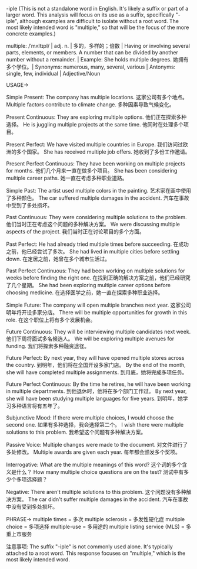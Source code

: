 -iple (This is not a standalone word in English.  It's likely a suffix or part of a larger word.  This analysis will focus on its use as a suffix, specifically "-iple", although examples are difficult to isolate without a root word.  The most likely intended word is "multiple," so that will be the focus of the more concrete examples.)


multiple: /ˈmʌltɪpl/ | adj. n. | 多的，多样的；倍数 | Having or involving several parts, elements, or members.  A number that can be divided by another number without a remainder. |  Example:  She holds multiple degrees. 她拥有多个学位。| Synonyms: numerous, many, several, various | Antonyms: single, few, individual | Adjective/Noun


USAGE->

Simple Present:
The company has multiple locations.  这家公司有多个地点。
Multiple factors contribute to climate change. 多种因素导致气候变化。

Present Continuous:
They are exploring multiple options. 他们正在探索多种选择。
He is juggling multiple projects at the same time. 他同时在处理多个项目。

Present Perfect:
We have visited multiple countries in Europe. 我们访问过欧洲的多个国家。
She has received multiple job offers. 她收到了多份工作邀请。

Present Perfect Continuous:
They have been working on multiple projects for months. 他们几个月来一直在做多个项目。
She has been considering multiple career paths. 她一直在考虑多种职业道路。

Simple Past:
The artist used multiple colors in the painting. 艺术家在画中使用了多种颜色。
The car suffered multiple damages in the accident. 汽车在事故中受到了多处损坏。

Past Continuous:
They were considering multiple solutions to the problem. 他们当时正在考虑这个问题的多种解决方案。
We were discussing multiple aspects of the project. 我们当时正在讨论项目的多个方面。

Past Perfect:
He had already tried multiple times before succeeding. 在成功之前，他已经尝试了多次。
She had lived in multiple cities before settling down. 在定居之前，她曾在多个城市生活过。

Past Perfect Continuous:
They had been working on multiple solutions for weeks before finding the right one.  在找到正确的解决方案之前，他们已经研究了几个星期。
She had been exploring multiple career options before choosing medicine. 在选择医学之前，她一直在探索多种职业选择。


Simple Future:
The company will open multiple branches next year.  这家公司明年将开设多家分店。
There will be multiple opportunities for growth in this role.  在这个职位上将有多个发展机会。

Future Continuous:
They will be interviewing multiple candidates next week.  他们下周将面试多名候选人。
We will be exploring multiple avenues for funding. 我们将探索多种融资途径。


Future Perfect:
By next year, they will have opened multiple stores across the country. 到明年，他们将在全国开设多家门店。
By the end of the month, she will have completed multiple assignments. 到月底，她将完成多项任务。


Future Perfect Continuous:
By the time he retires, he will have been working in multiple departments. 到他退休时，他将在多个部门工作过。
By next year, she will have been studying multiple languages for five years. 到明年，她学习多种语言将有五年了。


Subjunctive Mood:
If there were multiple choices, I would choose the second one. 如果有多种选择，我会选择第二个。
I wish there were multiple solutions to this problem. 我希望这个问题有多种解决方案。

Passive Voice:
Multiple changes were made to the document.  对文件进行了多处修改。
Multiple awards are given each year. 每年都会颁发多个奖项。


Interrogative:
What are the multiple meanings of this word?  这个词的多个含义是什么？
How many multiple choice questions are on the test?  测试中有多少个多项选择题？

Negative:
There aren't multiple solutions to this problem.  这个问题没有多种解决方案。
The car didn't suffer multiple damages in the accident. 汽车在事故中没有受到多处损坏。


PHRASE->
multiple times = 多次
multiple sclerosis = 多发性硬化症
multiple choice = 多项选择
multiple-use = 多用途的
multiple listing service (MLS) = 多重上市服务


注意事项: The suffix "-iple" is not commonly used alone.  It's typically attached to a root word. This response focuses on "multiple," which is the most likely intended word.
